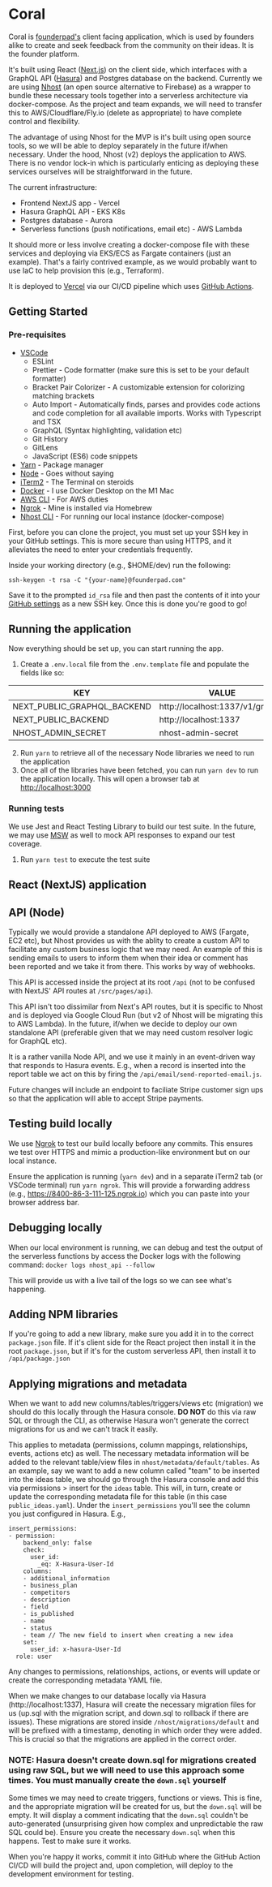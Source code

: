 # Coral

Coral is [founderpad's](https://www.founderpad.com/) client facing application, which is used by founders alike to create and seek feedback from the community on their ideas. It is the founder platform.

It's built using React ([Next.js](https://nextjs.org/)) on the client side, which interfaces with a GraphQL API ([Hasura](https://hasura.io/)) and Postgres database on the backend. Currently we are using [Nhost](https://nhost.io/) (an open source alternative to Firebase) as a wrapper to bundle these necessary tools together into a serverless architecture via docker-compose. As the project and team expands, we will need to transfer this to AWS/Cloudflare/Fly.io (delete as appropriate) to have complete control and flexibility.

The advantage of using Nhost for the MVP is it's built using open source tools, so we will be able to deploy separately in the future if/when necessary. Under the hood, Nhost (v2) deploys the application to AWS. There is no vendor lock-in which is particularly enticing as deploying these services ourselves will be straightforward in the future.

The current infrastructure:

-   Frontend NextJS app - Vercel
-   Hasura GraphQL API - EKS K8s
-   Postgres database - Aurora
-   Serverless functions (push notifications, email etc) - AWS Lambda

It should more or less involve creating a docker-compose file with these services and deploying via EKS/ECS as Fargate containers (just an example). That's a fairly contrived example, as we would probably want to use IaC to help provision this (e.g., Terraform).

It is deployed to [Vercel](https://vercel.com/) via our CI/CD pipeline which uses [GitHub Actions](https://github.com/features/actions).

## Getting Started

### Pre-requisites

-   [VSCode](https://code.visualstudio.com/)
    -   ESLint
    -   Prettier - Code formatter (make sure this is set to be your default formatter)
    -   Bracket Pair Colorizer - A customizable extension for colorizing matching brackets
    -   Auto Import - Automatically finds, parses and provides code actions and code completion for all available imports. Works with Typescript and TSX
    -   GraphQL (Syntax highlighting, validation etc)
    -   Git History
    -   GitLens
    -   JavaScript (ES6) code snippets
-   [Yarn](https://yarnpkg.com/) - Package manager
-   [Node](https://nodejs.org/en/) - Goes without saying
-   [iTerm2](https://iterm2.com/) - The Terminal on steroids
-   [Docker](https://www.docker.com/) - I use Docker Desktop on the M1 Mac
-   [AWS CLI](https://docs.aws.amazon.com/cli/latest/userguide/getting-started-install.html) - For AWS duties
-   [Ngrok](https://ngrok.com/) - Mine is installed via Homebrew
-   [Nhost CLI](https://docs.nhost.io/platform/nhost/local-development) - For running our local instance (docker-compose)

First, before you can clone the project, you must set up your SSH key in your GitHub settings. This is more secure than using HTTPS, and it alleviates the need to enter your credentials frequently.

Inside your working directory (e.g., $HOME/dev) run the following:

```
ssh-keygen -t rsa -C "{your-name}@founderpad.com"
```

Save it to the prompted `id_rsa` file and then past the contents of it into your [GitHub settings](https://github.com/settings/keys) as a new SSH key. Once this is done you're good to go!

## Running the application

Now everything should be set up, you can start running the app.

1. Create a `.env.local` file from the `.env.template` file and populate the fields like so:

| KEY                         | VALUE                            |
| --------------------------- | -------------------------------- |
| NEXT_PUBLIC_GRAPHQL_BACKEND | http://localhost:1337/v1/graphql |
| NEXT_PUBLIC_BACKEND         | http://localhost:1337            |
| NHOST_ADMIN_SECRET          | nhost-admin-secret               |

2. Run `yarn` to retrieve all of the necessary Node libraries we need to run the application
3. Once all of the libraries have been fetched, you can run `yarn dev` to run the application locally. This will open a browser tab at [http://localhost:3000](http://localhost:3000)

### Running tests

We use Jest and React Testing Library to build our test suite. In the future, we may use [MSW](https://mswjs.io/) as well to mock API responses to expand our test coverage.

1. Run `yarn test` to execute the test suite

## React (NextJS) application

## API (Node)

Typically we would provide a standalone API deployed to AWS (Fargate, EC2 etc), but Nhost provides us with the ablity to create a custom API to facilitate any custom business logic that we may need. An example of this is sending emails to users to inform them when their idea or comment has been reported and we take it from there. This works by way of webhooks.

This API is accessed inside the project at its root `/api` (not to be confused with NextJS' API routes at `/src/pages/api`).

This API isn't too dissimilar from Next's API routes, but it is specific to Nhost and is deployed via Google Cloud Run (but v2 of Nhost will be migrating this to AWS Lambda). In the future, if/when we decide to deploy our own standalone API (preferable given that we may need custom resolver logic for GraphQL etc).

It is a rather vanilla Node API, and we use it mainly in an event-driven way that responds to Hasura events. E.g., when a record is inserted into the report table we act on this by firing the `/api/email/send-reported-email.js`.

Future changes will include an endpoint to faciliate Stripe customer sign ups so that the application will able to accept Stripe payments.

## Testing build locally

We use [Ngrok](https://ngrok.com/) to test our build locally befoore any commits. This ensures we test over HTTPS and mimic a production-like environment but on our local instance.

Ensure the application is running (`yarn dev`) and in a separate iTerm2 tab (or VSCode terminal) run `yarn ngrok`. This will provide a forwarding address (e.g., https://8400-86-3-111-125.ngrok.io) which you can paste into your browser address bar.

## Debugging locally

When our local environment is running, we can debug and test the output of the serverless functions by access the Docker logs with the following command:
`docker logs nhost_api --follow`

This will provide us with a live tail of the logs so we can see what's happening.

## Adding NPM libraries

If you're going to add a new library, make sure you add it in to the correct `package.json` file. If it's client side for the React project then install it in the root `package.json`, but if it's for the custom serverless API, then install it to `/api/package.json`

## Applying migrations and metadata

When we want to add new columns/tables/triggers/views etc (migration) we should do this locally through the Hasura console. **DO NOT** do this via raw SQL or through the CLI, as otherwise Hasura won't generate the correct migrations for us and we can't track it easily.

This applies to metadata (permissions, column mappings, relationships, events, actions etc) as well. The necessary metadata information will be added to the relevant table/view files in `nhost/metadata/default/tables`. As an example, say we want to add a new column called "team" to be inserted into the ideas table, we should go through the Hasura console and add this via permissions > insert for the `ideas` table. This will, in turn, create or update the corresponding metadata file for this table (in this case `public_ideas.yaml`). Under the `insert_permissions` you'll see the column you just configured in Hasura. E.g.,

```
insert_permissions:
- permission:
    backend_only: false
    check:
      user_id:
        _eq: X-Hasura-User-Id
    columns:
    - additional_information
    - business_plan
    - competitors
    - description
    - field
    - is_published
    - name
    - status
    - team // The new field to insert when creating a new idea
    set:
      user_id: x-hasura-User-Id
  role: user
```

Any changes to permissions, relationships, actions, or events will update or create the corresponding metadata YAML file.

When we make changes to our database locally via Hasura (http://localhost:1337), Hasura will create the necessary migration files for us (up.sql with the migration script, and down.sql to rollback if there are issues). These migrations are stored inside `/nhost/migrations/default` and will be prefixed with a timestamp, denoting in which order they were added. This is crucial so that the migrations are applied in the correct order.

### NOTE: Hasura doesn't create down.sql for migrations created using raw SQL, but we will need to use this approach some times. You must manually create the `down.sql` yourself

Some times we may need to create triggers, functions or views. This is fine, and the appropriate migration will be created for us, but the `down.sql` will be empty. It will display a comment indicating that the `down.sql` couldn't be auto-generated (unsurprising given how complex and unpredictable the raw SQL could be). Ensure you create the necessary `down.sql` when this happens. Test to make sure it works.

When you're happy it works, commit it into GitHub where the GitHub Action CI/CD will build the project and, upon completion, will deploy to the development environment for testing.
